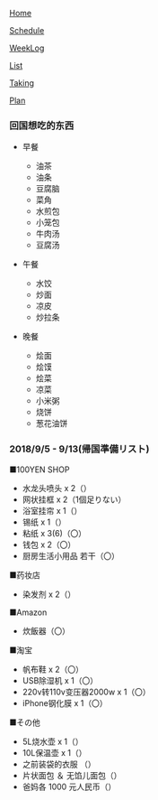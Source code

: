 [Home](index.md) 

[Schedule](Schedule.md) 

[WeekLog](WeekLog.md) 

[List](List.md)

[Taking](Taking.md)

[Plan](Plan.md)

### 回国想吃的东西

- 早餐
  - 油茶
  - 油条
  - 豆腐脑
  - 菜角
  - 水煎包
  - 小笼包
  - 牛肉汤
  - 豆腐汤

- 午餐
  - 水饺
  - 炒面
  - 凉皮
  - 炒拉条
 
- 晚餐
  - 烩面
  - 烩馍
  - 烩菜
  - 凉菜
  - 小米粥
  - 烧饼
  - 葱花油饼
  

### 2018/9/5 - 9/13(帰国準備リスト)

■100YEN SHOP
- 水龙头喷头 x 2（）
- 网状挂框 x 2（1個足りない）
- 浴室挂帘 x 1（）
- 锡纸 x 1（）
- 粘纸 x 3(6)（〇）
- 钱包 x 2（〇）
- 厨房生活小用品 若干（〇）

■药妆店
- 染发剂 x 2（）

■Amazon
- 炊飯器（〇）

■淘宝
- 帆布鞋 x 2（〇）
- USB除湿机 x 1（〇）
- 220v转110v变压器2000w x 1（〇）
- iPhone钢化膜 x 1（〇）

■その他
- 5L烧水壶 x 1（）
- 10L保温壶 x 1（）
- 之前装袋的衣服 （）
- 片状面包 ＆ 无馅儿面包（）
- 爸妈各 1000 元人民币（）
